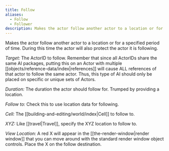 ```yaml
---
title: Follow
aliases:
  - Follow
  - Follower
description: Makes the actor follow another actor to a location or for a specified period of time.
---
```

Makes the actor follow another actor to a location or for a specified period of time. During this time the actor will also protect the actor it is following.

_Target:_ The ActorID to follow. Remember that since all ActorIDs share the same AI packages, putting this on an Actor with multiple [[objects/reference-data/index|references]] will cause ALL references of that actor to follow the same actor. Thus, this type of AI should only be placed on specific or unique sets of Actors.

_Duration:_ The duration the actor should follow for. Trumped by providing a location.

_Follow to:_ Check this to use location data for following.

_Cell:_ The [[building-and-editing/world/index|Cell]] to follow to.

_XYZ:_ Like [[travel|Travel]], specify the XYZ location to follow to.

_View Location:_ A red X will appear in the [[the-render-window|render window]] that you can move around with the standard render window object controls. Place the X on the follow destination.
